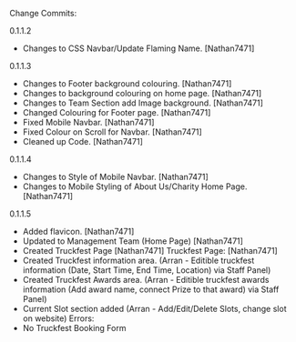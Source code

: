 Change Commits:

0.1.1.2
- Changes to CSS Navbar/Update Flaming Name. [Nathan7471]

0.1.1.3
- Changes to Footer background colouring. [Nathan7471]
- Changes to background colouring on home page. [Nathan7471]
- Changes to Team Section add Image background. [Nathan7471]
- Changed Colouring for Footer page. [Nathan7471]
- Fixed Mobile Navbar. [Nathan7471]
- Fixed Colour on Scroll for Navbar. [Nathan7471]
- Cleaned up Code. [Nathan7471]

0.1.1.4
- Changes to Style of Mobile Navbar. [Nathan7471]
- Changes to Mobile Styling of About Us/Charity Home Page. [Nathan7471]

0.1.1.5
- Added flavicon. [Nathan7471]
- Updated to Management Team (Home Page) [Nathan7471]
- Created Truckfest Page [Nathan7471]
Truckfest Page: [Nathan7471]
- Created Truckfest information area. (Arran - Editible truckfest information (Date, Start Time, End Time, Location) via Staff Panel)
- Created Truckfest Awards area. (Arran - Editible truckfest awards information (Add award name, connect Prize to that award) via Staff Panel)
- Current Slot section added (Arran - Add/Edit/Delete Slots, change slot on website)
Errors:
- No Truckfest Booking Form


